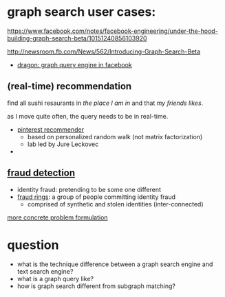 # graph search user cases:

https://www.facebook.com/notes/facebook-engineering/under-the-hood-building-graph-search-beta/10151240856103920

http://newsroom.fb.com/News/562/Introducing-Graph-Search-Beta

- [dragon: graph query engine in facebook](https://code.facebook.com/posts/1737605303120405/dragon-a-distributed-graph-query-engine/)


## (real-time) recommendation

find all sushi resaurants in *the place I am in* and  that *my friends likes*. 

as I move quite often, the query needs to be in real-time. 

- [pinterest recommender](https://medium.com/@Pinterest_Engineering/introducing-pixie-an-advanced-graph-based-recommendation-system-e7b4229b664b)
  - based on personalized random walk (not matrix factorization)
  - lab led by Jure Leckovec
- 

## [fraud detection](https://neo4j.com/use-cases/fraud-detection/)

- identity fraud: pretending to be some one different
- [fraud rings](http://www.idanalytics.com/media/I-See-Fraud-Rings.pdf): a group of people committing identity fraud
  - comprised of synthetic and stolen identities (inter-connected)

[more concrete problem formulation](https://neo4j.com/graphgist/9d627127-003b-411a-b3ce-f8d3970c2afa?ref=solutions)


# question

- what is the technique difference between a graph search engine and text search engine?
- what is a graph query like?
- how is graph search different from subgraph matching?
